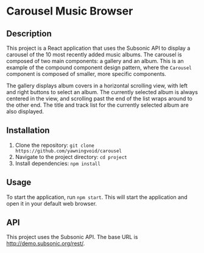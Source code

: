 # Carousel Music Browser

## Description

This project is a React application that uses the Subsonic API to display a carousel of the 10 most recently added music albums. The carousel is composed of two main components: a gallery and an album. This is an example of the compound component design pattern, where the `Carousel` component is composed of smaller, more specific components.

The gallery displays album covers in a horizontal scrolling view, with left and right buttons to select an album. The currently selected album is always centered in the view, and scrolling past the end of the list wraps around to the other end. The title and track list for the currently selected album are also displayed.

## Installation

1. Clone the repository: `git clone https://github.com/yawningvoid/carousel`
2. Navigate to the project directory: `cd project`
3. Install dependencies: `npm install`

## Usage

To start the application, run `npm start`. This will start the application and open it in your default web browser.

## API

This project uses the Subsonic API. The base URL is http://demo.subsonic.org/rest/. 